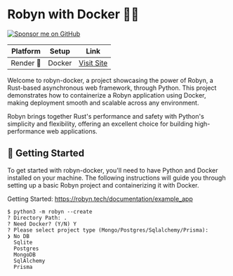 # Robyn with Docker 🐳🦀

<a href="https://github.com/sponsors/mattmajestic"><img src="https://img.shields.io/badge/Sponsor-GitHub-black?style=for-the-badge&logo=github" alt="Sponsor me on GitHub"></a>

| Platform | Setup | Link |
| -------- | ----- | ---- |
| Render 🐳 | Docker | [Visit Site](https://robyn-docker.onrender.com/) |

Welcome to robyn-docker, a project showcasing the power of Robyn, a Rust-based asynchronous web framework, through Python. This project demonstrates how to containerize a Robyn application using Docker, making deployment smooth and scalable across any environment.

Robyn brings together Rust's performance and safety with Python's simplicity and flexibility, offering an excellent choice for building high-performance web applications.

## 🚀 Getting Started

To get started with robyn-docker, you'll need to have Python and Docker installed on your machine. The following instructions will guide you through setting up a basic Robyn project and containerizing it with Docker.

Getting Started: https://robyn.tech/documentation/example_app

```
$ python3 -m robyn --create
? Directory Path: .
? Need Docker? (Y/N) Y
? Please select project type (Mongo/Postgres/Sqlalchemy/Prisma):
❯ No DB
  Sqlite
  Postgres
  MongoDB
  SqlAlchemy
  Prisma
```
